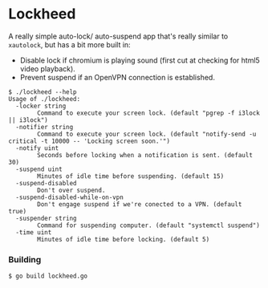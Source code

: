 Lockheed
========

A really simple auto-lock/ auto-suspend app that's really similar to `xautolock`, but has a bit more built in:
- Disable lock if chromium is playing sound (first cut at checking for html5 video playback).
- Prevent suspend if an OpenVPN connection is established.

```
$ ./lockheed --help
Usage of ./lockheed:
  -locker string
        Command to execute your screen lock. (default "pgrep -f i3lock || i3lock")
  -notifier string
        Command to execute your screen lock. (default "notify-send -u critical -t 10000 -- 'Locking screen soon.'")
  -notify uint
        Seconds before locking when a notification is sent. (default 30)
  -suspend uint
        Minutes of idle time before suspending. (default 15)
  -suspend-disabled
        Don't over suspend.
  -suspend-disabled-while-on-vpn
        Don't engage suspend if we're conected to a VPN. (default true)
  -suspender string
        Command for suspending computer. (default "systemctl suspend")
  -time uint
        Minutes of idle time before locking. (default 5)
```

### Building

```
$ go build lockheed.go
```
